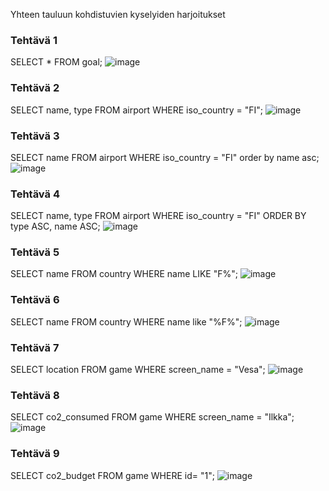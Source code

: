 Yhteen tauluun kohdistuvien kyselyiden harjoitukset

### Tehtävä 1
SELECT * FROM goal;
![image](https://github.com/user-attachments/assets/fee26568-0f98-4fc5-8bb5-e40f849de26e)


### Tehtävä 2
SELECT name, type FROM airport WHERE iso_country = "FI";
![image](https://github.com/user-attachments/assets/8116f1ec-d259-45b7-8669-f8baa68ae44e)

 ### Tehtävä 3
SELECT name FROM airport WHERE iso_country = "FI" order by name asc;
 ![image](https://github.com/user-attachments/assets/cb53c375-de4e-41c8-816f-dd28a92a8184)


### Tehtävä 4
SELECT name, type FROM airport WHERE iso_country = "FI" ORDER BY type ASC, name ASC;
 ![image](https://github.com/user-attachments/assets/09f60fe1-175c-4aa1-87f8-e4bcea9f735e)

 ### Tehtävä 5
SELECT name FROM country WHERE name LIKE "F%";
 ![image](https://github.com/user-attachments/assets/a5bff022-ae2a-4dda-be79-901ee773d487)

 ### Tehtävä 6
 SELECT name FROM country WHERE name like "%F%";
 ![image](https://github.com/user-attachments/assets/3db1d915-422c-4791-9f87-c64dbd3530c2)

 ### Tehtävä 7
 SELECT location FROM game WHERE screen_name = "Vesa";
 ![image](https://github.com/user-attachments/assets/6dae9b80-a414-4834-8087-795e2df5393c)

### Tehtävä 8
SELECT co2_consumed FROM game WHERE screen_name = "Ilkka";
 ![image](https://github.com/user-attachments/assets/07d36005-039c-4265-bea3-d25dfb8ebcc8)

 ### Tehtävä 9
SELECT co2_budget FROM game WHERE id= "1";
 ![image](https://github.com/user-attachments/assets/88e6793e-b529-4d7f-971c-db1f6915b388)






